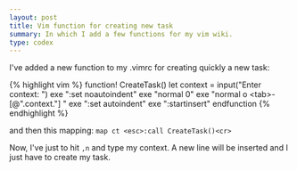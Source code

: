 ```yaml
---
layout: post
title: Vim function for creating new task
summary: In which I add a few functions for my vim wiki.
type: codex
---
```


I've added a new function to my .vimrc for creating quickly a new task:

{% highlight vim %}
function! CreateTask()
    let context = input("Enter context: ")
    exe ":set noautoindent"
    exe "normal 0"
    exe "normal o \<tab>- [@".context."]  "
    exe ":set autoindent"
    exe ":startinsert"
endfunction
{% endhighlight %}

and then this mapping: `map ct <esc>:call CreateTask()<cr>`

Now, I've just to hit `,n` and type my context. A new line will be inserted and I just have to create my task.
